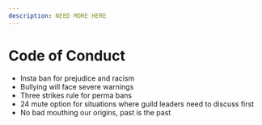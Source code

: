```yaml
---
description: NEED MORE HERE
---
```


# Code of Conduct

* Insta ban for prejudice and racism&#x20;
* Bullying will face severe warnings&#x20;
* Three strikes rule for perma bans
* 24 mute option for situations where guild leaders need to discuss first
* No bad mouthing our origins, past is the past&#x20;
